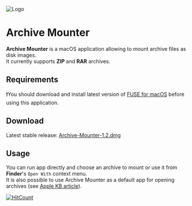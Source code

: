 ![Logo](https://github.com/ivoronin/ArchiveMounter/raw/master/ArchiveMounter/Assets.xcassets/AppIcon.appiconset/appicon-128.png)

# Archive Mounter
**Archive Mounter** is a macOS application allowing to mount archive files as disk images.\
It currently supports **ZIP** and **RAR** archives.

## Requirements
:exclamation:You should download and install latest version of [FUSE for macOS](https://osxfuse.github.io/) before using this application.

## Download
Latest stable release: [Archive-Mounter-1.2.dmg](https://github.com/ivoronin/ArchiveMounter/releases/download/v1.2/Archive-Mounter-1.2.dmg)

## Usage
You can run app directly and choose an archive to mount or use it from **Finder**'s `Open With` context menu.\
It is also possible to use Archive Mounter as a default app for opening archives (see [Apple KB article](https://support.apple.com/kb/ph25685)).

[![HitCount](http://hits.dwyl.io/ivoronin/ArchiveMounter.svg)](http://hits.dwyl.io/ivoronin/ArchiveMounter)
